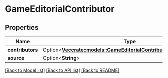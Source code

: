 # GameEditorialContributor

## Properties

Name | Type | Description | Notes
------------ | ------------- | ------------- | -------------
**contributors** | Option<[**Vec<crate::models::GameEditorialContributorContributorsInner>**](GameEditorial_contributor_contributors_inner.md)> |  | [optional]
**source** | Option<**String**> |  | [optional]

[[Back to Model list]](../README.md#documentation-for-models) [[Back to API list]](../README.md#documentation-for-api-endpoints) [[Back to README]](../README.md)


